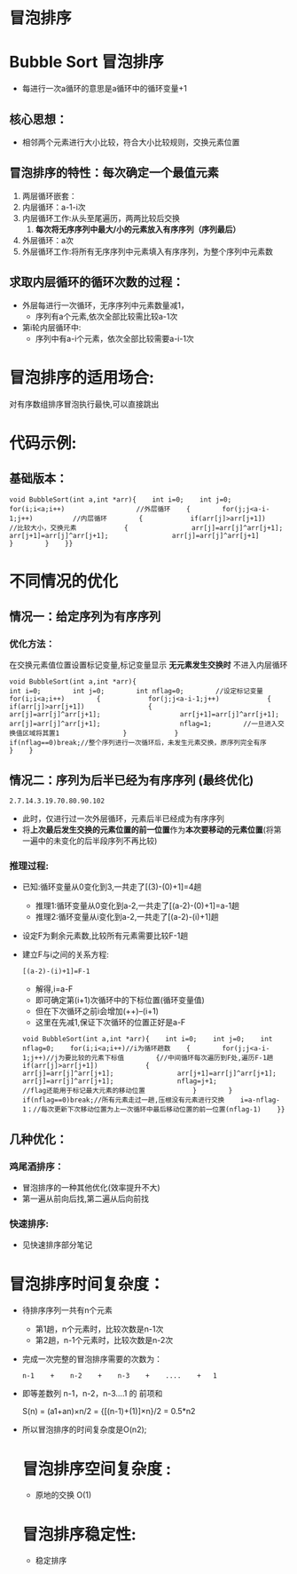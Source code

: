 # 冒泡排序

# Bubble Sort 冒泡排序

- 每进行一次a循环的意思是a循环中的循环变量+1

## 核心思想：

- 相邻两个元素进行大小比较，符合大小比较规则，交换元素位置

## 冒泡排序的特性：每次确定一个最值元素

1. 两层循环嵌套：
2. 内层循环：a-1-i次
3. 内层循环工作:从头至尾遍历，两两比较后交换
    1. **每次将无序序列中最大/小的元素放入有序序列（序列最后）**
4. 外层循环：a次
5. 外层循环工作:将所有无序序列中元素填入有序序列，为整个序列中元素数

## 求取内层循环的循环次数的过程：

- 外层每进行一次循环，无序序列中元素数量减1，
    - 序列有a个元素,依次全部比较需比较a-1次
- 第i轮内层循环中:
    - 序列中有a-i个元素，依次全部比较需要a-i-1次

# 冒泡排序的适用场合:

对有序数组排序冒泡执行最快,可以直接跳出

# 代码示例:

## 基础版本：

```
void BubbleSort(int a,int *arr){    int i=0;    int j=0;    for(i;i<a;i++)                  //外层循环    {        for(j;j<a-i-1;j++)          //内层循环        {            if(arr[j]>arr[j+1])     //比较大小，交换元素            {                arr[j]=arr[j]^arr[j+1];                arr[j+1]=arr[j]^arr[j+1];                arr[j]=arr[j]^arr[j+1]            }        }    }}
```

# 不同情况的优化

## 情况一：给定序列为有序序列

### 优化方法：

在交换元素值位置设置标记变量,标记变量显示 **无元素发生交换时** 不进入内层循环

```
void BubbleSort(int a,int *arr){        
int i=0;        int j=0;        int nflag=0;        //设定标记变量        for(i;i<a;i++)        {            for(j;j<a-i-1;j++)            {                if(arr[j]>arr[j+1])                {                    arr[j]=arr[j]^arr[j+1];                    arr[j+1]=arr[j]^arr[j+1];                    arr[j]=arr[j]^arr[j+1];                    nflag=1;        //一旦进入交换值区域将其置1                }            }        if(nflag==0)break;//整个序列进行一次循环后，未发生元素交换，原序列完全有序        }    }
```

## 情况二：序列为后半已经为有序序列 (最终优化)

```
2.7.14.3.19.70.80.90.102
```

- 此时，仅进行过一次外层循环，元素后半已经成为有序序列
- 将**上次最后发生交换的元素位置的前一位置**作为**本次要移动的元素位置**(将第一遍中的未变化的后半段序列不再比较)

### 推理过程:

- 已知:循环变量从0变化到3,一共走了[(3)-(0)+1]=4趟
    - 推理1:循环变量从0变化到a-2,一共走了[(a-2)-(0)+1]=a-1趟
    - 推理2:循环变量从i变化到a-2,一共走了[(a-2)-(i)+1]趟
- 设定F为剩余元素数,比较所有元素需要比较F-1趟
- 建立F与i之间的关系方程:
    
    ```
    [(a-2)-(i)+1]=F-1
    ```
    
    - 解得,i=a-F
    - 即可确定第(i+1)次循环中的下标位置(循环变量值)
    - 但在下次循环之前i会增加(++)–(i+1)
    - 这里在先减1,保证下次循环的位置正好是a-F
    
    ```
    void BubbleSort(int a,int *arr){    int i=0;    int j=0;    int nflag=0;    for(i;i<a;i++)//i为循环趟数    {        for(j;j<a-i-1;j++)//j为要比较的元素下标值        {//中间循环每次遍历到F处,遍历F-1趟            if(arr[j]>arr[j+1])            {                arr[j]=arr[j]^arr[j+1];                arr[j+1]=arr[j]^arr[j+1];                arr[j]=arr[j]^arr[j+1];                nflag=j+1;                //flag还能用于标记最大元素的移动位置            }        }    if(nflag==0)break;//所有元素走过一趟,压根没有元素进行交换    i=a-nflag-1；//每次更新下次移动位置为上一次循环中最后移动位置的前一位置(nflag-1)    }}
    ```
    

## 几种优化：

### 鸡尾酒排序：

- 冒泡排序的一种其他优化(效率提升不大)
- 第一遍从前向后找,第二遍从后向前找

### 快速排序:

- 见快速排序部分笔记

# 冒泡排序时间复杂度：

- 待排序序列一共有n个元素
    - 第1趟，n个元素时，比较次数是n-1次
    - 第2趟，n-1个元素时，比较次数是n-2次
- 完成一次完整的冒泡排序需要的次数为：
    
    ```
    n-1    +    n-2    +    n-3    +    ....    +   1
    ```
    
- 即等差数列 n-1，n-2，n-3….1 的 前项和
    
    S(n) = (a1+an)×n/2 = {[(n-1)+(1)]×n}/2 = 0.5*n2
    
- 所以冒泡排序的时间复杂度是O(n2);
    
    # 冒泡排序空间复杂度 :
    
    - 原地的交换 O(1)
    
    # 冒泡排序稳定性:
    
    - 稳定排序